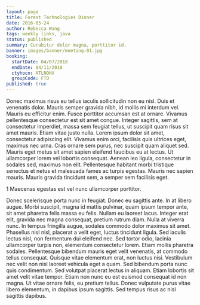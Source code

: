 ```yaml
---
layout: page
title: Forest Technologies Dinner
date: 2016-05-24
author: Rebecca Wang
tags: weekly links, java
status: published
summary: Curabitur dolor magna, porttitor id.
banner: images/banner/meeting-01.jpg
booking:
  startDate: 04/07/2018
  endDate: 04/11/2018
  ctyhocn: ATLNOHX
  groupCode: FTD
published: true
---
```

Donec maximus risus eu tellus iaculis sollicitudin non eu nisl. Duis et venenatis dolor. Mauris semper gravida nibh, id mollis mi interdum vel. Mauris eu efficitur enim. Fusce porttitor accumsan est at ornare. Vivamus pellentesque consectetur est sit amet congue. Integer sagittis, sem at consectetur imperdiet, massa sem feugiat tellus, ut suscipit quam risus sit amet mauris.
Etiam vitae justo nulla. Lorem ipsum dolor sit amet, consectetur adipiscing elit. Vivamus enim orci, facilisis quis ultrices eget, maximus nec urna. Cras ornare sem purus, nec suscipit quam aliquet sed. Mauris eget metus sit amet sapien eleifend faucibus eu at lectus. Ut ullamcorper lorem vel lobortis consequat. Aenean leo ligula, consectetur in sodales sed, maximus non elit. Pellentesque habitant morbi tristique senectus et netus et malesuada fames ac turpis egestas. Mauris nec sapien mauris. Mauris gravida tincidunt sem, a semper sem facilisis eget.

1 Maecenas egestas est vel nunc ullamcorper porttitor.

Donec scelerisque porta nunc in feugiat. Donec eu sagittis ante. In at libero augue. Morbi suscipit, magna id mattis pulvinar, quam ipsum tempor ante, sit amet pharetra felis massa eu felis. Nullam eu laoreet lacus. Integer erat elit, gravida nec magna consequat, pretium rutrum diam. Nulla at viverra nunc. In tempus fringilla augue, sodales commodo dolor maximus sit amet. Phasellus nisl nisl, placerat a velit eget, luctus tincidunt ligula. Sed iaculis lectus nisl, non fermentum dui eleifend nec. Sed tortor odio, lacinia ullamcorper turpis non, elementum consectetur lorem. Etiam mollis pharetra sodales.
Pellentesque bibendum mauris eget velit venenatis, at commodo tellus consequat. Quisque vitae elementum erat, non luctus nisi. Vestibulum nec velit non nisl laoreet vehicula eget a quam. Sed bibendum porta nunc quis condimentum. Sed volutpat placerat lectus in aliquam. Etiam lobortis sit amet velit vitae tempor. Etiam non nunc eu est euismod consequat id non magna. Ut vitae ornare felis, eu pretium tellus. Donec vulputate purus vitae libero elementum, in dapibus ipsum sagittis. Sed tempus risus ac nisl sagittis dapibus.
